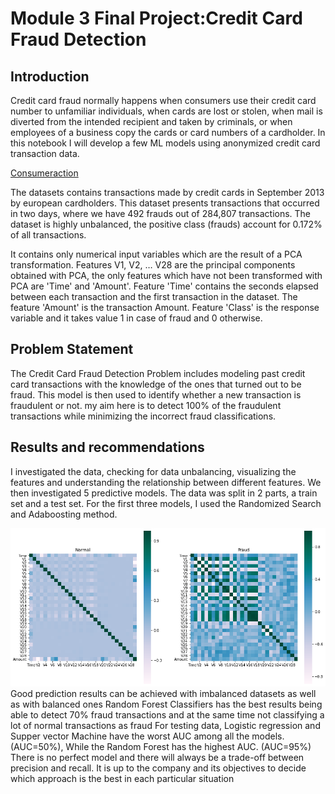 
# Module 3 Final Project:Credit Card Fraud Detection


## Introduction

Credit card fraud normally happens when consumers use their credit card number to unfamiliar individuals, when cards are lost or stolen, when mail is diverted from the intended recipient and taken by criminals, or when employees of a business copy the cards or card numbers of a cardholder. In this notebook I will develop a few ML models using anonymized credit card transaction data.

[Consumeraction](https://www.consumer-action.org/english/articles/questions_and_answers_about_credit_card_fraud/#:~:text=How%20does%20credit%20card%20fraud,card%20numbers%20of%20a%20cardholder.)

The datasets contains transactions made by credit cards in September 2013 by european cardholders.
This dataset presents transactions that occurred in two days, where we have 492 frauds out of 284,807 transactions. The dataset is highly unbalanced, the positive class (frauds) account for 0.172% of all transactions.

It contains only numerical input variables which are the result of a PCA transformation.  Features V1, V2, … V28 are the principal components obtained with PCA, the only features which have not been transformed with PCA are 'Time' and 'Amount'. Feature 'Time' contains the seconds elapsed between each transaction and the first transaction in the dataset. The feature 'Amount' is the transaction Amount. Feature 'Class' is the response variable and it takes value 1 in case of fraud and 0 otherwise.


## Problem Statement
The Credit Card Fraud Detection Problem includes modeling past credit card transactions with the knowledge of the ones that turned out to be fraud. This model is then used to identify whether a new transaction is fraudulent or not. my aim here is to detect 100% of the fraudulent transactions while minimizing the incorrect fraud classifications.

## Results and recommendations
I investigated the data, checking for data unbalancing, visualizing the features and understanding the relationship between different features. We then investigated 5 predictive models. The data was split in 2 parts, a train set and a test set. For the first three models, I used the Randomized Search and Adaboosting method.

<img src="Picture/corr.png">
Good prediction results can be achieved with imbalanced datasets as well as with balanced ones
Random Forest Classifiers has the best results being able to detect 70% fraud transactions and at the same time not classifying a lot of normal transactions as fraud
For testing data, Logistic regression and Supper vector Machine have the worst AUC among all the models. (AUC=50%), While the Random Forest has the highest AUC. (AUC=95%)
There is no perfect model and there will always be a trade-off between precision and recall. It is up to the company and its objectives to decide which approach is the best in each particular situation

